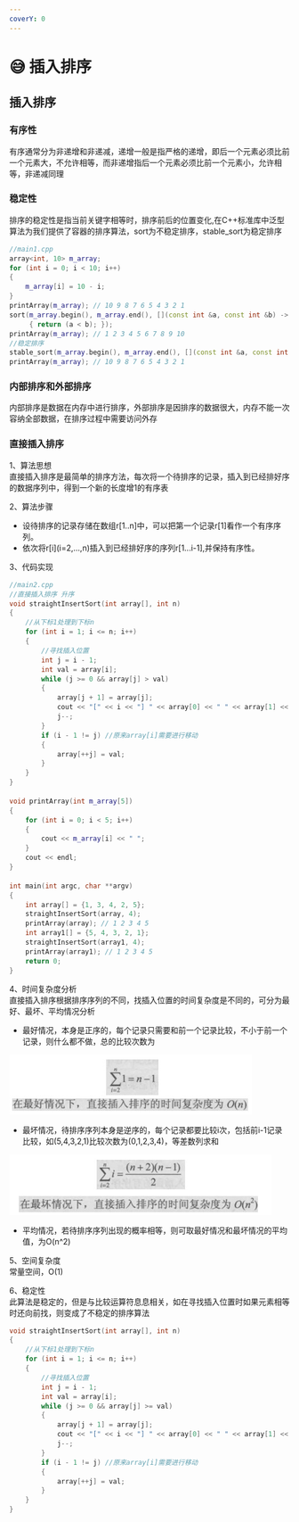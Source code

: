 ```yaml
---
coverY: 0
---
```


# 😅 插入排序

## 插入排序

### 有序性

有序通常分为非递增和非递减，递增一般是指严格的递增，即后一个元素必须比前一个元素大，不允许相等，而非递增指后一个元素必须比前一个元素小，允许相等，非递减同理

### 稳定性

排序的稳定性是指当前关键字相等时，排序前后的位置变化,在C++标准库中泛型算法为我们提供了容器的排序算法，sort为不稳定排序，stable\_sort为稳定排序

```cpp
//main1.cpp
array<int, 10> m_array;
for (int i = 0; i < 10; i++)
{
    m_array[i] = 10 - i;
}
printArray(m_array); // 10 9 8 7 6 5 4 3 2 1
sort(m_array.begin(), m_array.end(), [](const int &a, const int &b) -> bool
     { return (a < b); });
printArray(m_array); // 1 2 3 4 5 6 7 8 9 10
//稳定排序
stable_sort(m_array.begin(), m_array.end(), [](const int &a, const int &b) -> bool{ return (a > b); });
printArray(m_array); // 10 9 8 7 6 5 4 3 2 1
```

### 内部排序和外部排序

内部排序是数据在内存中进行排序，外部排序是因排序的数据很大，内存不能一次容纳全部数据，在排序过程中需要访问外存

### 直接插入排序

1、算法思想\
直接插入排序是最简单的排序方法，每次将一个待排序的记录，插入到已经排好序的数据序列中，得到一个新的长度增1的有序表

2、算法步骤

* 设待排序的记录存储在数组r\[1..n]中，可以把第一个记录r\[1]看作一个有序序列。
* 依次将r\[i]\(i=2,...,n)插入到已经排好序的序列r\[1...i-1],并保持有序性。

3、代码实现

```cpp
//main2.cpp
//直接插入排序 升序
void straightInsertSort(int array[], int n)
{
    //从下标1处理到下标n
    for (int i = 1; i <= n; i++)
    {
        //寻找插入位置
        int j = i - 1;
        int val = array[i];
        while (j >= 0 && array[j] > val)
        {
            array[j + 1] = array[j];
            cout << "[" << i << "] " << array[0] << " " << array[1] << " " << array[2] << " " << array[3] << " " << array[4] << endl;
            j--;
        }
        if (i - 1 != j) //原来array[i]需要进行移动
        {
            array[++j] = val;
        }
    }
}

void printArray(int m_array[5])
{
    for (int i = 0; i < 5; i++)
    {
        cout << m_array[i] << " ";
    }
    cout << endl;
}

int main(int argc, char **argv)
{
    int array[] = {1, 3, 4, 2, 5};
    straightInsertSort(array, 4);
    printArray(array); // 1 2 3 4 5
    int array1[] = {5, 4, 3, 2, 1};
    straightInsertSort(array1, 4);
    printArray(array1); // 1 2 3 4 5
    return 0;
}
```

4、时间复杂度分析\
直接插入排序根据排序序列的不同，找插入位置的时间复杂度是不同的，可分为最好、最坏、平均情况分析

* 最好情况，本身是正序的，每个记录只需要和前一个记录比较，不小于前一个记录，则什么都不做，总的比较次数为

![最好情况](<../../../.gitbook/assets/屏幕截图 2022-06-10 234220.jpg>)

* 最坏情况，待排序序列本身是逆序的，每个记录都要比较i次，包括前i-1记录比较，如(5,4,3,2,1)比较次数为(0,1,2,3,4)，等差数列求和

![最坏情况](<../../../.gitbook/assets/屏幕截图 2022-06-10 234711.jpg>)

* 平均情况，若待排序序列出现的概率相等，则可取最好情况和最坏情况的平均值，为O(n^2)

5、空间复杂度\
常量空间，O(1)

6、稳定性\
此算法是稳定的，但是与比较运算符息息相关，如在寻找插入位置时如果元素相等时还向前找，则变成了不稳定的排序算法

```cpp
void straightInsertSort(int array[], int n)
{
    //从下标1处理到下标n
    for (int i = 1; i <= n; i++)
    {
        //寻找插入位置
        int j = i - 1;
        int val = array[i];
        while (j >= 0 && array[j] >= val)
        {
            array[j + 1] = array[j];
            cout << "[" << i << "] " << array[0] << " " << array[1] << " " << array[2] << " " << array[3] << " " << array[4] << endl;
            j--;
        }
        if (i - 1 != j) //原来array[i]需要进行移动
        {
            array[++j] = val;
        }
    }
}
```
